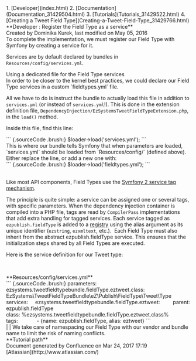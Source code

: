 <div id="page">
<div id="main" class="aui-page-panel">
<div id="main-header">
<div id="breadcrumb-section">
1.  [Developer](index.html)
2.  [Documentation](Documentation_31429504.html)
3.  [Tutorials](Tutorials_31429522.html)
4.  [Creating a Tweet Field
    Type](Creating-a-Tweet-Field-Type_31429766.html)

</div>
**Developer : Register the Field Type as a service**

</div>
<div id="content" class="view">
<div class="page-metadata">
Created by Dominika Kurek, last modified on May 05, 2016

</div>
<div id="main-content" class="wiki-content group">
<div class="contentLayout2">
<div class="columnLayout two-right-sidebar"
data-layout="two-right-sidebar">
<div class="cell normal" data-type="normal">
<div class="innerCell">
To complete the implementation, we must register our Field Type with
Symfony by creating a service for it.

Services are by default declared by bundles in
`Resources/config/services.yml`.

<div
class="confluence-information-macro confluence-information-macro-note">
Using a dedicated file for the Field Type services

<div class="confluence-information-macro-body">
In order to be closer to the kernel best practices, we could declare our
Field Type services in a custom `fieldtypes.yml` file.

All we have to do is instruct the bundle to actually load this file in
addition to `services.yml` (or instead of `services.yml`!). This is done
in the extension definition file,
`DependencyInjection/EzSystemsTweetFieldTypeExtension.php`, in the
`load()` method.

Inside this file, find this line:

<div class="code panel pdl" style="border-width: 1px;">
<div class="codeContent panelContent pdl">
``` {.sourceCode .brush:}
$loader->load('services.yml');
```

</div>
</div>
This is where our bundle tells Symfony that when parameters are loaded,
`services.yml` should be loaded from `Resources/config/` (defined
above). Either replace the line, or add a new one with:

<div class="code panel pdl" style="border-width: 1px;">
<div class="codeContent panelContent pdl">
``` {.sourceCode .brush:}
$loader->load('fieldtypes.yml');
```

</div>
</div>
</div>
</div>
 

Like most API components, Field Types use the [Symfony 2 service tag
mechanism](http://symfony.com/doc/current/components/dependency_injection/tags.html).

The principle is quite simple: a service can be assigned one or several
tags, with specific parameters. When the dependency injection container
is compiled into a PHP file, tags are read by `CompilerPass`
implementations that add extra handling for tagged services. Each
service tagged as `ezpublish.fieldType` is added to a
[registry](http://martinfowler.com/eaaCatalog/registry.html) using the
alias argument as its unique identifier (`ezstring`, `ezxmltext`,
etc.).  Each Field Type must also inherit from the abstract
ezpublish.fieldType service. This ensures that the initialization steps
shared by all Field Types are executed.

Here is the service definition for our Tweet type:

 

<div class="code panel pdl" style="border-width: 1px;">
<div class="codeHeader panelHeader pdl"
style="border-bottom-width: 1px;">
**Resources/config/services.yml**

</div>
<div class="codeContent panelContent pdl">
``` {.sourceCode .brush:}
parameters:
    ezsystems.tweetfieldtypebundle.fieldType.eztweet.class: EzSystems\TweetFieldTypeBundle\eZ\Publish\FieldType\Tweet\Type
 
services:
    ezsystems.tweetfieldtypebundle.fieldType.eztweet:
        parent: ezpublish.fieldType
        class: %ezsystems.tweetfieldtypebundle.fieldType.eztweet.class%
        tags:
            - {name: ezpublish.fieldType, alias: eztweet}
```

</div>
</div>
| | We take care of namespacing our Field Type with our vendor and
bundle name to limit the risk of naming conflicts.

</div>
</div>
<div class="cell aside" data-type="aside">
<div class="innerCell">
<div class="panel" style="border-width: 1px;">
<div class="panelHeader" style="border-bottom-width: 1px;">
**Tutorial path**

</div>
<div class="panelContent">
<div class="plugin_pagetree">
</div>
</div>
</div>
</div>
</div>
</div>
</div>
</div>
</div>
</div>
<div id="footer" role="contentinfo">
<div class="section footer-body">
Document generated by Confluence on Mar 24, 2017 17:19

<div id="footer-logo">
[Atlassian](http://www.atlassian.com/)

</div>
</div>
</div>
</div>

